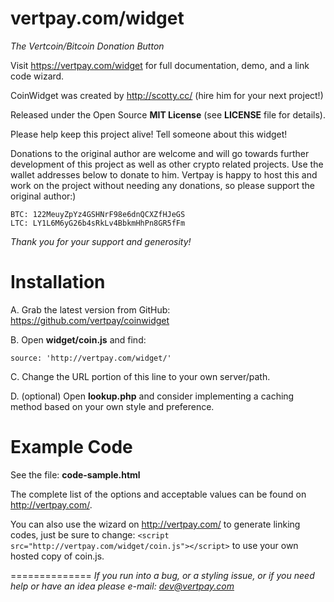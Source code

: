 vertpay.com/widget
==================

*The Vertcoin/Bitcoin Donation Button*

Visit https://vertpay.com/widget for full documentation, demo, and a link code wizard.

CoinWidget was created by http://scotty.cc/ (hire him for your next project!)

Released under the Open Source **MIT License** (see **LICENSE** file for details).

Please help keep this project alive! Tell someone about this widget! 

Donations to the original author are welcome and will go towards further development of this project as  well as other crypto related projects. Use the wallet addresses below to donate to him. Vertpay is happy to host this and work on the project without needing any donations, so please support the original author:)

	BTC: 122MeuyZpYz4GSHNrF98e6dnQCXZfHJeGS
	LTC: LY1L6M6yG26b4sRkLv4BbkmHhPn8GR5fFm

*Thank you for your support and generosity!*


Installation
==============
A. Grab the latest version from GitHub: https://github.com/vertpay/coinwidget

B. Open **widget/coin.js** and find:

	source: 'http://vertpay.com/widget/'

C. Change the URL portion of this line to your own server/path.

D. (optional) Open **lookup.php** and consider implementing a caching method based on your own style and preference.


Example Code
==============

See the file: **code-sample.html**

The complete list of the options and acceptable values can be found on http://vertpay.com/.

You can also use the wizard on http://vertpay.com/ to generate linking codes, just be sure to change: `<script src="http://vertpay.com/widget/coin.js"></script>` to use your own hosted copy of coin.js.

==============
*If you run into a bug, or a styling issue, or if you need help or have an idea please e-mail:
dev@vertpay.com*
